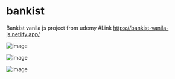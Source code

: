 # bankist
Bankist vanila js project from udemy
#Link
https://bankist-vanila-js.netlify.app/

![image](https://user-images.githubusercontent.com/25538870/199784460-30fb4247-b982-4803-b3b8-0af606e3bafc.png)

![image](https://user-images.githubusercontent.com/25538870/199784492-5ade322c-9bd0-4c84-84b4-0bc32e41ed0c.png)

![image](https://user-images.githubusercontent.com/25538870/199784554-34a061d1-0fed-4aed-bc85-7beb7cddfef4.png)
